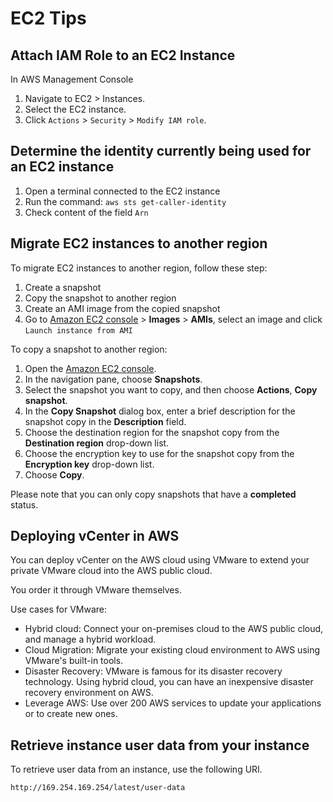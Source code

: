 # EC2 Tips

## Attach IAM Role to an EC2 Instance

In AWS Management Console
1. Navigate to EC2 > Instances.
1. Select the EC2 instance.
1. Click `Actions` > `Security` > `Modify IAM role`.


## Determine the identity currently being used for an EC2 instance

1. Open a terminal connected to the EC2 instance
1. Run the command: `aws sts get-caller-identity`
1. Check content of the field `Arn`


## Migrate EC2 instances to another region

To migrate EC2 instances to another region, follow these step:
1. Create a snapshot
1. Copy the snapshot to another region
1. Create an AMI image from the copied snapshot
1. Go to [Amazon EC2 console]((https://console.aws.amazon.com/ec2/)) > **Images** > **AMIs**, select an image and click `Launch instance from AMI`

To copy a snapshot to another region:

1. Open the [Amazon EC2 console]((https://console.aws.amazon.com/ec2/)).
2. In the navigation pane, choose **Snapshots**.
3. Select the snapshot you want to copy, and then choose **Actions**, **Copy snapshot**.
4. In the **Copy Snapshot** dialog box, enter a brief description for the snapshot copy in the **Description** field.
5. Choose the destination region for the snapshot copy from the **Destination region** drop-down list.
6. Choose the encryption key to use for the snapshot copy from the **Encryption key** drop-down list.
7. Choose **Copy**.

Please note that you can only copy snapshots that have a **completed** status.


## Deploying vCenter in AWS

You can deploy vCenter on the AWS cloud using VMware to extend your private VMware cloud into the AWS public cloud.

You order it through VMware themselves.

Use cases for VMware:
- Hybrid cloud: Connect your on-premises cloud to the AWS public cloud, and manage a hybrid workload.
- Cloud Migration: Migrate your existing cloud environment to AWS using
VMware's built-in tools.
- Disaster Recovery: VMware is famous for its disaster recovery technology. Using hybrid cloud, you can have an inexpensive disaster recovery environment on AWS.
- Leverage AWS: Use over 200 AWS services to update your applications or to create new ones.


## Retrieve instance user data from your instance

To retrieve user data from an instance, use the following URI.

```
http://169.254.169.254/latest/user-data
```